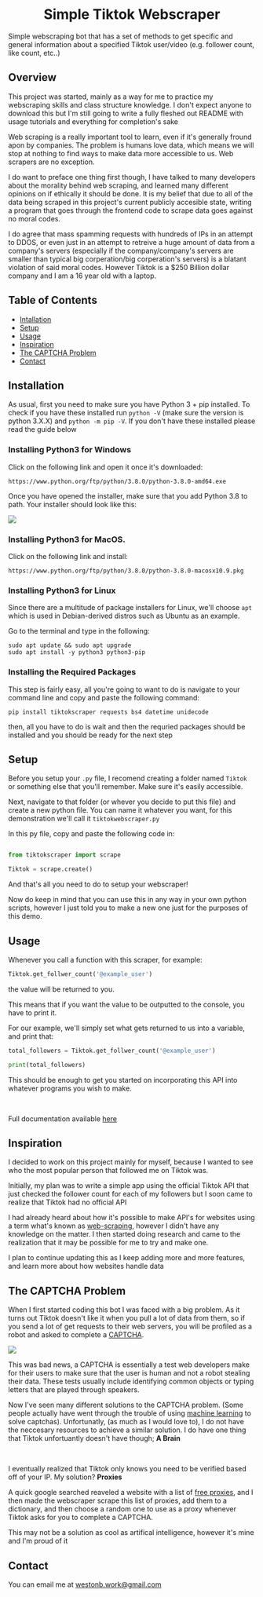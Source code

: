 <h1 align="center"> Simple Tiktok Webscraper </h1>

Simple webscraping bot that has a set of methods to get specific and general information about a specified Tiktok user/video (e.g. follower count, like count, etc..)



## Overview

This project was started, mainly as a way for me to practice my webscraping skills and class structure knowledge. I don't expect anyone to download this but I'm still going to write a fully fleshed out README with usage tutorials and everything for completion's sake

Web scraping is a really important tool to learn, even if it's generally fround apon by companies. The problem is humans love data, which means we will stop at nothing to find ways to make data more accessible to us. Web scrapers are no exception.

I do want to preface one thing first though, I have talked to many developers about the morality behind web scraping, and learned many different opinions on if ethically it should be done. It is my belief that due to all of the data being scraped in this project's current publicly accesible state, writing a program that goes through the frontend code to scrape data goes against no moral codes. 

I do agree that mass spamming requests with hundreds of IPs in an attempt to DDOS, or even just in an attempt to retreive a huge amount of data from a company's servers (especially if the company/company's servers are smaller than typical big corperation/big corperation's servers) is a blatant violation of said moral codes. However Tiktok is a $250 Billion dollar company and I am a 16 year old with a laptop.


## Table of Contents


<ul>
    <li><a href="#Installation">Intallation</a></li>
    <li><a href="#Setup">Setup</a></li>
    <li><a href="#Usage">Usage</a></li>
    <li><a href="#Inspiration">Inspiration</a></li>
    <li><a href="#The-CAPTCHA-Problem">The CAPTCHA Problem</a></li>
    <li><a href="#Contact">Contact</a></li>
</ul>


## Installation


As usual, first you need to make sure you have Python 3 + pip installed. To check if you have these installed run `python -V` (make sure the version is python 3.X.X) and `python -m pip -V`. If you don't have these installed please read the guide below

### Installing Python3 for Windows

Click on the following link and open it once it's downloaded:

`https://www.python.org/ftp/python/3.8.0/python-3.8.0-amd64.exe`

Once you have opened the installer, make sure that you add Python 3.8 to path. Your installer should look like this:

<img align="center" src="https://i.imgur.com/SkviBw6.png">

### Installing Python3 for MacOS.

Click on the following link and install:

`https://www.python.org/ftp/python/3.8.0/python-3.8.0-macosx10.9.pkg`

### Installing Python3 for Linux

Since there are a multitude of package installers for Linux, we'll choose `apt` which is used in Debian-derived distros such as Ubuntu as an example.

Go to the terminal and type in the following:

```shell
sudo apt update && sudo apt upgrade
sudo apt install -y python3 python3-pip
```

### Installing the Required Packages

This step is fairly easy, all you're going to want to do is navigate to your command line and copy and paste the following command:

```shell
pip install tiktokscraper requests bs4 datetime unidecode
```

then, all you have to do is wait and then the requried packages should be installed and you should be ready for the next step


## Setup

Before you setup your ```.py``` file, I recomend creating a folder named ```Tiktok``` or something else that you'll remember. Make sure it's easily accessible.

Next, navigate to that folder (or whever you decide to put this file) and create a new python file. You can name it whatever you want, for this demonstration we'll call it ```tiktokwebscraper.py```

In this py file, copy and paste the following code in:

```python

from tiktokscraper import scrape

Tiktok = scrape.create()

```

And that's all you need to do to setup your webscraper!

Now do keep in mind that you can use this in any way in your own python scripts, however I just told you to make a new one just for the purposes of this demo.



## Usage

Whenever you call a function with this scraper, for example: 
```python
Tiktok.get_follwer_count('@example_user')
```
the value will be returned to you.

This means that if you want the value to be outputted to the console, you have to print it.

For our example, we'll simply set what gets returned to us into a variable, and print that:



```python
total_followers = Tiktok.get_follwer_count('@example_user')

print(total_followers)
```

This should be enough to get you started on incorporating this API into whatever programs you wish to make.

<br>

Full documentation available [here](#)


## Inspiration


I decided to work on this project mainly for myself, because I wanted to see who the most popular person that followed me on Tiktok was.

Initially, my plan was to write a simple app using the official Tiktok API that just checked the follower count for each of my followers but I soon came to realize that Tiktok had no official API

I had already heard about how it's possible to make API's for websites using a term what's known as [web-scraping](https://en.wikipedia.org/wiki/Web_scraping), however I didn't have any knowledge on the matter.
I then started doing research and came to the realization that it may be possible for me to try and make one.

I plan to continue updating this as I keep adding more and more features, and learn more about how websites handle data

## The CAPTCHA Problem


When I first started coding this bot I was faced with a big problem. As it turns out Tiktok doesn't like it when you pull a lot of data from them, so if you send a lot of get requests to their web servers, you will be profiled as a robot and asked to complete a [CAPTCHA](https://en.wikipedia.org/wiki/CAPTCHA).

<img src = "https://user-images.githubusercontent.com/50222899/128652952-6a8d19a6-de15-455b-a626-0f3903b47c7d.png">

This was bad news, a CAPTCHA is essentially a test web developers make for their users to make sure that the user is human and not a robot stealing their data. These tests usually include identifying common objects or typing letters that are played through speakers.

Now I've seen many different solutions to the CAPTCHA problem. (Some people actually have went through the trouble of using [machine learning](https://medium.com/@ageitgey/how-to-break-a-captcha-system-in-15-minutes-with-machine-learning-dbebb035a710) to solve captchas). Unfortunatly, (as much as I would love to), I do not have the neccesary resources to achieve a similar solution. I do have one thing that Tiktok unfortuantly doesn't have though; **A Brain**

<br>

I eventually realized that Tiktok only knows you need to be verified based off of your IP. My solution? **Proxies**

A quick google searched reaveled a website with a list of [free proxies](https://free-proxy-list.net/), and I then made the webscraper scrape this list of proxies, add them to a dictionary, and then choose a random one to use as a proxy whenever Tiktok asks for you to complete a CAPTCHA.

This may not be a solution as cool as artifical intelligence, however it's mine and I'm proud of it 

## Contact
You can email me at westonb.work@gmail.com
